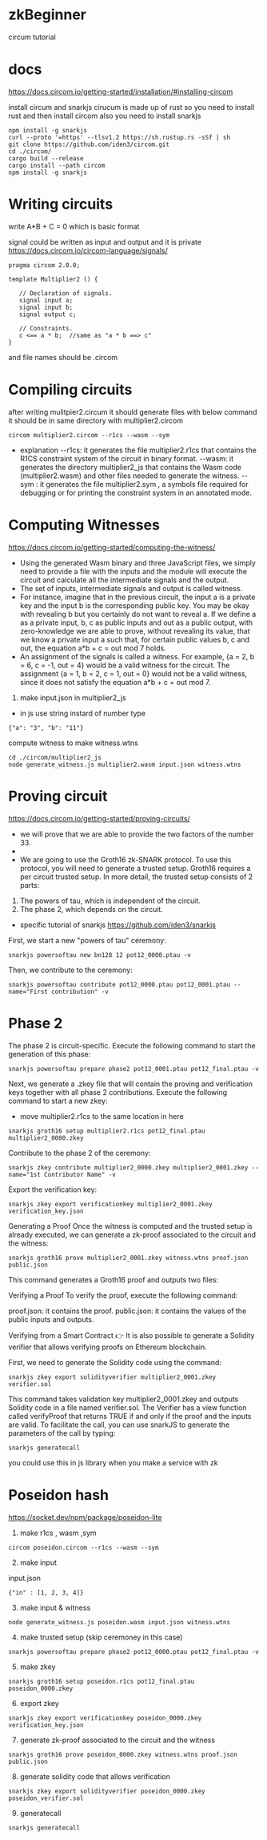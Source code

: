 # zkBeginner
circum tutorial

# docs
https://docs.circom.io/getting-started/installation/#installing-circom

install circum and snarkjs
cirucum is made up of rust so you need to install rust and then install circom
also you need to install snarkjs

```
npm install -g snarkjs
curl --proto '=https' --tlsv1.2 https://sh.rustup.rs -sSf | sh
git clone https://github.com/iden3/circom.git
cd ./circom/
cargo build --release
cargo install --path circom
npm install -g snarkjs
```

# Writing circuits
write A*B + C = 0
which is basic format

signal could be written as input and output and it is private
https://docs.circom.io/circom-language/signals/

```
pragma circom 2.0.0;

template Multiplier2 () {  

   // Declaration of signals.  
   signal input a;  
   signal input b;  
   signal output c;  

   // Constraints.  
   c <== a * b;  //same as "a * b ==> c"
}
```
and file names should be .circom

# Compiling circuits

after writing mulitpier2.circum it should generate files with below command
it should be in same directory with multiplier2.circom
```
circom multiplier2.circom --r1cs --wasm --sym
```

- explanation
--r1cs: it generates the file multiplier2.r1cs that contains the R1CS constraint system of the circuit in binary format.
--wasm: it generates the directory multiplier2_js that contains the Wasm code (multiplier2.wasm) and other files needed to generate the witness.
--sym : it generates the file multiplier2.sym , a symbols file required for debugging or for printing the constraint system in an annotated mode.


# Computing Witnesses
https://docs.circom.io/getting-started/computing-the-witness/

- Using the generated Wasm binary and three JavaScript files, we simply need to provide a file with the inputs and the module will execute the circuit and calculate all the intermediate signals and the output.
- The set of inputs, intermediate signals and output is called witness.
- For instance, imagine that in the previous circuit, the input a is a private key and the input b is the corresponding public key. You may be okay with revealing b but you certainly do not want to reveal a. If we define a as a private input, b, c as public inputs and out as a public output, with zero-knowledge we are able to prove, without revealing its value, that we know a private input a such that, for certain public values b, c and out, the equation a*b + c = out mod 7 holds.
- An assignment of the signals is called a witness. For example, {a = 2, b = 6, c = -1, out = 4} would be a valid witness for the circuit. The assignment {a = 1, b = 2, c = 1, out = 0} would not be a valid witness, since it does not satisfy the equation a*b + c = out mod 7.

1. make input.json in multiplier2_js

* in js use string instard of number type
```
{"a": "3", "b": "11"}
```

compute witness to make witness.wtns

```
cd ./circom/multiplier2_js
node generate_witness.js multiplier2.wasm input.json witness.wtns
```

#  Proving circuit
https://docs.circom.io/getting-started/proving-circuits/
- we will prove that we are able to provide the two factors of the number 33.
- 
- We are going to use the Groth16 zk-SNARK protocol. To use this protocol, you will need to generate a trusted setup. Groth16 requires a per circuit trusted setup. In more detail, the trusted setup consists of 2 parts:

1. The powers of tau, which is independent of the circuit.
2. The phase 2, which depends on the circuit.

- specific tutorial of snarkjs
https://github.com/iden3/snarkjs

First, we start a new "powers of tau" ceremony:
```
snarkjs powersoftau new bn128 12 pot12_0000.ptau -v
```

Then, we contribute to the ceremony:
```
snarkjs powersoftau contribute pot12_0000.ptau pot12_0001.ptau --name="First contribution" -v
```

# Phase 2

The phase 2 is circuit-specific. Execute the following command to start the generation of this phase:
```
snarkjs powersoftau prepare phase2 pot12_0001.ptau pot12_final.ptau -v
```

Next, we generate a .zkey file that will contain the proving and verification keys together with all phase 2 contributions. Execute the following command to start a new zkey:

* move multiplier2.r1cs to the same location in here
```
snarkjs groth16 setup multiplier2.r1cs pot12_final.ptau multiplier2_0000.zkey
```

Contribute to the phase 2 of the ceremony:

```
snarkjs zkey contribute multiplier2_0000.zkey multiplier2_0001.zkey --name="1st Contributor Name" -v
```

Export the verification key:

```
snarkjs zkey export verificationkey multiplier2_0001.zkey verification_key.json
```

Generating a Proof
Once the witness is computed and the trusted setup is already executed, we can generate a zk-proof associated to the circuit and the witness:

```
snarkjs groth16 prove multiplier2_0001.zkey witness.wtns proof.json public.json
````
This command generates a Groth16 proof and outputs two files:

Verifying a Proof
To verify the proof, execute the following command:

proof.json: it contains the proof.
public.json: it contains the values of the public inputs and outputs.

Verifying from a Smart Contract
​👉 It is also possible to generate a Solidity verifier that allows verifying proofs on Ethereum blockchain.

First, we need to generate the Solidity code using the command:
```
snarkjs zkey export solidityverifier multiplier2_0001.zkey verifier.sol
```
This command takes validation key multiplier2_0001.zkey and outputs Solidity code in a file named verifier.sol. 
The Verifier has a view function called verifyProof that returns TRUE if and only if the proof and the inputs are valid. To facilitate the call, you can use snarkJS to generate the parameters of the call by typing:
```
snarkjs generatecall
```
you could use this in js library when you make a service with zk

# Poseidon hash
https://socket.dev/npm/package/poseidon-lite

1. make r1cs , wasm ,sym
```
circom poseidon.circom --r1cs --wasm --sym
```

2. make input

input.json
```
{"in" : [1, 2, 3, 4]}
```

3. make input & witness 
```
node generate_witness.js poseidon.wasm input.json witness.wtns
```

4. make trusted setup (skip ceremoney in this case)
```
snarkjs powersoftau prepare phase2 pot12_0000.ptau pot12_final.ptau -v
```

5. make zkey
```
snarkjs groth16 setup poseidon.r1cs pot12_final.ptau poseidon_0000.zkey
```

6. export zkey
```
snarkjs zkey export verificationkey poseidon_0000.zkey verification_key.json
```

7. generate zk-proof associated to the circuit and the witness

```
snarkjs groth16 prove poseidon_0000.zkey witness.wtns proof.json public.json
```

8. generate solidity code that allows verification 

```
snarkjs zkey export solidityverifier poseidon_0000.zkey poseidon_verifier.sol
```

9. generatecall

```
snarkjs generatecall
```


